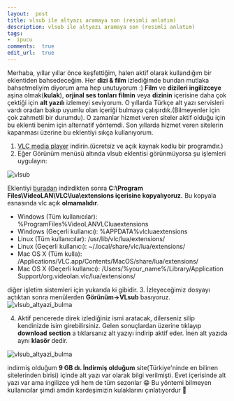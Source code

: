 ```yaml
---
layout:  post
title: vlsub ile altyazı aramaya son (resimli anlatım)
description: vlsub ile altyazı aramaya son (resimli anlatım)
tags:
-  ipucu
comments:  true
edit_url:  true
---
```

Merhaba, yıllar yıllar önce keşfettiğim, halen aktif olarak kullandığım bir eklentiden bahsedeceğim. Her **dizi & film** izlediğimde bundan mutlaka bahsetmeliyim diyorum ama hep unutuyorum :) **Film** ve **dizileri ingilizceye** aşina olmak(**kulak**), **orjinal ses tonları**  **filmin** veya **dizinin** içerisine daha çok çektiği için **alt yazılı** izlemeyi seviyorum. O yıllarda Türkçe alt yazı servisleri vardı oradan bakıp uyumlu olan içeriği bulmaya çalışırdık.(Bilmeyenler için çok zahmetli bir durumdu). O zamanlar hizmet veren siteler aktif olduğu için bu eklenti benim için alternatif yöntemdi. Son yıllarda hizmet veren sitelerin kapanması üzerine bu eklentiyi sıkça kullanıyorum.


1.  [VLC media player](https://www.videolan.org/vlc/index.tr.html) indirin.(ücretsiz ve açık kaynak kodlu bir programdır.)
2. Eğer Görünüm menüsü altında vlsub eklentisi görünmüyorsa şu işlemleri uygulayın:


![vlsub](https://raw.githubusercontent.com/yuceltoluyag/yuceltoluyag.github.io/master/uploads/vlsub0.png)

Eklentiyi [buradan](https://addons.videolan.org/p/1154045/) indirdikten sonra **C:\Program Files\VideoLAN\VLC\lua\extensions içerisine kopyalıyoruz.** Bu kopyala esnasında vlc açık **olmamalıdır**.

* Windows (Tüm kullanıcılar): %ProgramFiles%VideoLANVLCluaextensions
* Windows (Geçerli kullanıcı): %APPDATA%vlcluaextensions
* Linux (Tüm kullanıcılar): /usr/lib/vlc/lua/extensions/
* Linux (Geçerli kullanıcı): ~/.local/share/vlc/lua/extensions/
* Mac OS X (Tüm kulla): /Applications/VLC.app/Contents/MacOS/share/lua/extensions/
* Mac OS X (Geçerli kullanıcı): /Users/%your_name%/Library/Application Support/org.videolan.vlc/lua/extensions/

diğer işletim sistemleri için yukarıda ki gibidir.
3. İzleyeceğimiz dosyayı açtıktan sonra menülerden **Görünüm->VLsub** basıyoruz.![vlsub_altyazi_bulma](https://raw.githubusercontent.com/yuceltoluyag/yuceltoluyag.github.io/master/uploads/vlbsub.png)

4. Aktif pencerede direk izlediğiniz ismi aratacak, dilerseniz silip kendinizde isim girebilirsiniz. Gelen sonuçlardan üzerine tıklayıp **download section** a tıklarsanız alt yazıyı indirip aktif eder. İnen alt yazıda aynı **klasör** dedir.

![vlsub_altyazi_bulma](https://raw.githubusercontent.com/yuceltoluyag/yuceltoluyag.github.io/master/uploads/vlsub1.png)

indirmiş olduğum **9 GB dı. İndirmiş olduğum** site(Türkiye'ninde en bilinen sitelerinden birisi) içinde alt yazı var olarak bilgi verilmişti. Evet içerisinde alt yazı var ama ingilizce ydi hem de tüm sezonlar 😁 Bu yöntemi bilmeyen kullanıcılar şimdi amdin kardeşimizin kulaklarını çınlatıyordur 🤣
